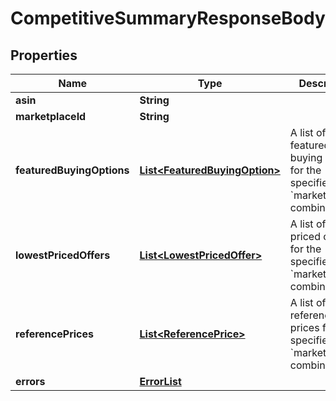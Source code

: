 # CompetitiveSummaryResponseBody

## Properties
Name | Type | Description | Notes
------------ | ------------- | ------------- | -------------
**asin** | **String** |  | 
**marketplaceId** | **String** |  | 
**featuredBuyingOptions** | [**List&lt;FeaturedBuyingOption&gt;**](FeaturedBuyingOption.md) | A list of featured buying options for the specified ASIN &#x60;marketplaceId&#x60; combination. |  [optional]
**lowestPricedOffers** | [**List&lt;LowestPricedOffer&gt;**](LowestPricedOffer.md) | A list of lowest priced offers for the specified ASIN &#x60;marketplaceId&#x60; combination. |  [optional]
**referencePrices** | [**List&lt;ReferencePrice&gt;**](ReferencePrice.md) | A list of reference prices for the specified ASIN &#x60;marketplaceId&#x60; combination. |  [optional]
**errors** | [**ErrorList**](ErrorList.md) |  |  [optional]
